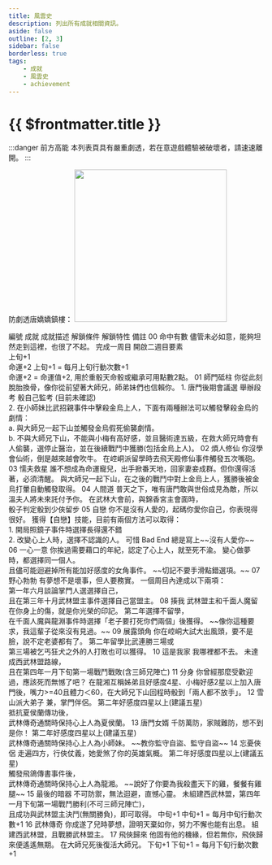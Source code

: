 ```yaml
---
title: 風雲史
description: 列出所有成就相關資訊。
aside: false
outline: [2, 3]
sidebar: false
borderless: true
tags:
    - 成就
    - 風雲史
    - achievement
---
```


# {{ $frontmatter.title }}

:::danger 前方高能
本列表頁具有嚴重劇透，若在意遊戲體驗被破壞者，請速速離開。
:::

防劇透唐嬌嬌鎮樓：
<img height="300" width="300" src="/images/characters/big_trainee_girl_1/jojo.png">

<BTable>
    <tr>
        <td>編號</td>
        <td :unsortable="true">成就</td>
        <td :unsortable="true">成就描述</td>
        <td :unsortable="true">解鎖條件</td>
        <td :unsortable="true">解鎖特性</td>
        <td :unsortable="true">備註</td>
    </tr>
    <tr>
        <td id="風雲史-No.00">00</td>
        <td><AchievementIcon :size="`medium`" :no="`00`">命中有數</AchievementIcon></td>
        <td>儘管未必如意，能夠坦然走到這裡，也很了不起。</td>
        <td>完成一周目</td>
        <td>
            開啟二週目要素<br>
            上旬+1<br>
            命運+2
        </td>
        <td>
            上旬+1 = 每月上旬行動次數+1<br>
            命運+2 = 命運值+2, 用於重骰天命骰或繼承可用點數2點。
        </td>
    </tr>
    <tr>
        <td id="風雲史-No.01">01</td>
        <td><AchievementIcon :size="`medium`" :no="`01`">師門砥柱</AchievementIcon></td>
        <td>你從此刻脫胎換骨，像你從前望著大師兄，師弟妹們也信賴你。</td>
        <td>
            1. 唐門後期會議選 舉辦段考 骰自己監考 (目前未確認) <br>
            2. 在<Girl0Icon>小師妹</Girl0Icon>比武招親事件中擊殺金烏上人，下面有兩種辦法可以觸發擊殺金烏的劇情： <br>
            a. 與大師兄一起下山並觸發金烏假死偷襲劇情。<br>
            b. 不與大師兄下山，不能與<Girl3Icon>小梅</Girl3Icon>有高好感，並且醫術達五級，在救大師兄時會有人偷襲，選停止醫治，並在後續戰鬥中獲勝(包括金烏上人)。
        </td>
        <td></td>
        <td></td>
    </tr>
    <tr>
        <td id="風雲史-No.02">02</td>
        <td><AchievementIcon :size="`medium`" :no="`02`">煩人修仙</AchievementIcon></td>
        <td>你沒學會仙術，倒是越來越會吹牛。</td>
        <td>在崆峒派留學時去飛天殿修仙事件觸發五次嘴砲。</td>
        <td></td>
        <td></td>
    </tr>
    <tr>
        <td id="風雲史-No.03">03</td>
        <td><AchievementIcon :size="`medium`" :no="`03`">懦夫救星</AchievementIcon></td>
        <td>誰不想成為命運寵兒，出手掀番天地，回家妻妾成群。但你還得活著，必須清醒。</td>
        <td>與大師兄一起下山，在之後的戰鬥中對上金烏上人，獲勝後被金烏打暈自動觸發取得。</td>
        <td></td>
        <td></td>
    </tr>
    <tr>
        <td id="風雲史-No.04">04</td>
        <td><AchievementIcon :size="`medium`" :no="`04`">人間道</AchievementIcon></td>
        <td>普天之下，唯有唐門敢與世俗成見為敵，所以溫夫人將未來託付予你。</td>
        <td>在武林大會前，與錦香宮主會面時，<br>
            骰子判定骰到少俠留步
        </td>
        <td></td>
        <td></td>
    </tr>
    <tr>
        <td id="風雲史-No.05">05</td>
        <td><AchievementIcon :size="`medium`" :no="`05`">自戀</AchievementIcon></td>
        <td>你不是沒有人愛的，起碼你愛你自己，你表現得很好。</td>
        <td>
            獲得【自戀】技能，目前有兩個方法可以取得：<br>
            1. 開局照鏡子事件時選擇長得還不錯<br>
            2. 改變心上人時，選擇不認識的人。
        </td>
        <td></td>
        <td>可惜 Bad End 總是寫上~~沒有人愛你~~</td>
    </tr>
    <tr>
        <td id="風雲史-No.06">06</td>
        <td><AchievementIcon :size="`medium`" :no="`06`">一心一意</AchievementIcon></td>
        <td>你挨過需要藉口的年紀，認定了心上人，就至死不渝。</td>
        <td>變心做夢時，都選擇同一個人。<br>
            且儘可能迴避掉所有能加好感度的女角事件。
        </td>
        <td></td>
        <td>~~切記不要手滑點錯選項。~~</td>
    </tr>
    <tr>
        <td id="風雲史-No.07">07</td>
        <td><AchievementIcon :size="`medium`" :no="`07`">野心勃勃</AchievementIcon></td>
        <td>有夢想不是壞事，但人要務實。</td>
        <td>
            一個周目內達成以下兩項：<br>
            第一年六月談論掌門人選選擇自己，<br>
            且在第三年十月武林盟主事件選擇自己當盟主。
        </td>
        <td></td>
        <td></td>
    </tr>
    <tr>
        <td id="風雲史-No.08">08</td>
        <td><AchievementIcon :size="`medium`" :no="`08`">揍我</AchievementIcon></td>
        <td>武林盟主和千面人魔留在你身上的傷，就是你光榮的印記。</td>
        <td>第二年選擇不留學，<br>
            在千面人魔與龍淵事件時選擇「老子要打死你們兩個」後獲得。</td>
        <td></td>
        <td>~~像你這種要求，我這輩子從來沒有見過。~~</td>
    </tr>
    <tr>
        <td id="風雲史-No.09">09</td>
        <td><AchievementIcon :size="`medium`" :no="`09`">展露頭角</AchievementIcon></td>
        <td>你在崆峒大試大出風頭，要不是臉，說不定老婆都有了。</td>
        <td>
            第二年留學比武連勝三場或<br>
            第三場被乞丐狂犬之外的人打敗也可以獲得。
        </td>
        <td></td>
        <td></td>
    </tr>
    <tr>
        <td id="風雲史-No.10">10</td>
        <td><AchievementIcon :size="`medium`" :no="`10`">這是我家</AchievementIcon></td>
        <td>我哪裡都不去。</td>
        <td>
            未達成西武林盟路線，<br>
            且在第四年一月下旬第一場戰鬥戰敗(含三師兄陣亡)
        </td>
        <td></td>
        <td></td>
    </tr>
    <tr>
        <td id="風雲史-No.11">11</td>
        <td><AchievementIcon :size="`medium`" :no="`11`">分身</AchievementIcon></td>
        <td>你曾經那麼受歡迎過，應該死而無憾了吧？</td>
        <td>在<Girl8Icon>龍湘</Girl8Icon>互稱姊弟且好感度4星、<Girl3Icon>小梅</Girl3Icon>好感2星以上加入唐門後，嘴力>=40且體力＜60，在大師兄下山回程時骰到「兩人都不放手」。</td>
        <td></td>
        <td></td>
    </tr>
    <tr>
        <td id="風雲史-No.12">12</td>
        <td><AchievementIcon :size="`medium`" :no="`12`">雪山派大弟子</AchievementIcon></td>
        <td>兼，<Girl5Icon>掌門</Girl5Icon>伴侶。</td>
        <td>
            第二年好感度四星以上(建議五星)<br>
            抵抗<Girl5Icon>夏侯蘭</Girl5Icon>傳功後，<br>
            武林傳奇通關時保持心上人為<Girl5Icon>夏侯蘭</Girl5Icon>。
        </td>
        <td></td>
        <td></td>
    </tr>
    <tr>
        <td id="風雲史-No.13">13</td>
        <td><AchievementIcon :size="`medium`" :no="`13`">唐門女婿</AchievementIcon></td>
        <td>千防萬防，家賊難防，想不到是你！</td>
        <td>
            第二年好感度四星以上(建議五星)<br>
            武林傳奇通關時保持心上人為<Girl0Icon>小師妹</Girl0Icon>。
        </td>
        <td></td>
        <td>~~教你監守自盜、監守自盜~~</td>
    </tr>
    <tr>
        <td id="風雲史-No.14">14</td>
        <td><AchievementIcon :size="`medium`" :no="`14`">忘憂俠侶</AchievementIcon></td>
        <td>走遍四方，行俠仗義，<Girl8Icon>她</Girl8Icon>愛煞了你的英雄氣概。</td>
        <td>
            第二年好感度四星以上(建議五星)<br>
            觸發飛鴿傳書事件後，<br>
            武林傳奇通關時保持心上人為<Girl8Icon>龍湘</Girl8Icon>。
        </td>
        <td></td>
        <td>~~說好了你要為我殺盡天下的雞，餐餐有雞腿~~</td>
    </tr>
    <tr>
        <td id="風雲史-No.15">15</td>
        <td><AchievementIcon :size="`medium`" :no="`15`">最後的暗器</AchievementIcon></td>
        <td>不可防禦，無法迴避，直憾心靈。</td>
        <td>
            未組建西武林盟，第四年一月下旬第一場戰鬥勝利(不可三師兄陣亡)，<br>
            且成功與武林盟主決鬥(無關勝負)，即可取得。
        </td>
        <td>中旬+1</td>
        <td>中旬+1 = 每月中旬行動次數+1</td>
    </tr>
    <tr>
        <td id="風雲史-No.16">16</td>
        <td><AchievementIcon :size="`medium`" :no="`16`">武林傳奇</AchievementIcon></td>
        <td>你成遂了兒時夢想，證明天棄如你，努力不懈也能有出息。</td>
        <td>組建西武林盟，且戰勝武林盟主。</td>
        <td></td>
        <td></td>
    </tr>
    <tr>
        <td id="風雲史-No.17">17</td>
        <td><AchievementIcon :size="`medium`" :no="`17`">飛俠歸來</AchievementIcon></td>
        <td>他固有他的機緣，但若無你，飛俠歸來便遙遙無期。</td>
        <td>在大師兄死後復活大師兄。</td>
        <td>下旬+1</td>
        <td>下旬+1 = 每月下旬行動次數+1</td>
    </tr>
</BTable>
